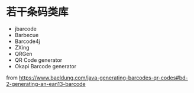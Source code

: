 # 若干条码类库
* jbarcode
* Barbecue
* Barcode4j
* ZXing
* QRGen
* QR Code generator
* Okapi Barcode generator

from https://www.baeldung.com/java-generating-barcodes-qr-codes#bd-2-generating-an-ean13-barcode
